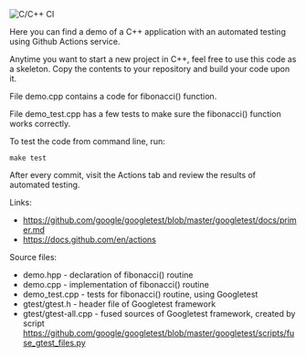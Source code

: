 ![C/C++ CI](https://github.com/sergev/Googletest-Actions-Demo/workflows/C/C++%20CI/badge.svg)

Here you can find a demo of a C++ application with an automated testing using Github Actions service.

Anytime you want to start a new project in C++, feel free to use this code as a skeleton.
Copy the contents to your repository and build your code upon it.

File demo.cpp contains a code for fibonacci() function.

File demo_test.cpp has a few tests to make sure the fibonacci() function works correctly.

To test the code from command line, run:

    make test

After every commit, visit the Actions tab and review the results of automated testing.

Links:

 * https://github.com/google/googletest/blob/master/googletest/docs/primer.md
 * https://docs.github.com/en/actions

Source files:

 * demo.hpp - declaration of fibonacci() routine
 * demo.cpp - implementation of fibonacci() routine
 * demo_test.cpp - tests for fibonacci() routine, using Googletest
 * gtest/gtest.h - header file of Googletest framework
 * gtest/gtest-all.cpp - fused sources of Googletest framework, created by script https://github.com/google/googletest/blob/master/googletest/scripts/fuse_gtest_files.py
